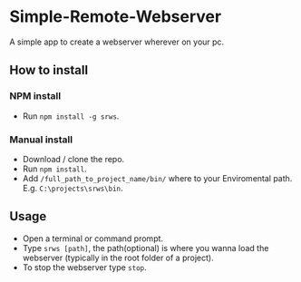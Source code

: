 # Simple-Remote-Webserver
A simple app to create a webserver wherever on your pc.

## How to install
### NPM install
* Run `npm install -g srws`.

### Manual install
* Download / clone the repo.
* Run `npm install`.
* Add `/full_path_to_project_name/bin/` where to your Enviromental path. E.g. `C:\projects\srws\bin`.

## Usage
* Open a terminal or command prompt.
* Type `srws [path]`, the path(optional) is where you wanna load the webserver (typically in the root folder of a project).
* To stop the webserver type `stop`.
